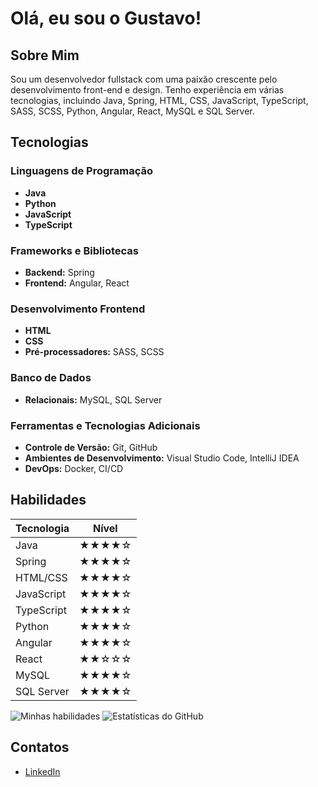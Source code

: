 # Olá, eu sou o Gustavo!

## Sobre Mim
Sou um desenvolvedor fullstack com uma paixão crescente pelo desenvolvimento front-end e design. Tenho experiência em várias tecnologias, incluindo Java, Spring, HTML, CSS, JavaScript, TypeScript, SASS, SCSS, Python, Angular, React, MySQL e SQL Server.

## Tecnologias

### Linguagens de Programação
- **Java**
- **Python**
- **JavaScript**
- **TypeScript**

### Frameworks e Bibliotecas
- **Backend:** Spring
- **Frontend:** Angular, React

### Desenvolvimento Frontend
- **HTML**
- **CSS**
- **Pré-processadores:** SASS, SCSS

### Banco de Dados
- **Relacionais:** MySQL, SQL Server

### Ferramentas e Tecnologias Adicionais
- **Controle de Versão:** Git, GitHub
- **Ambientes de Desenvolvimento:** Visual Studio Code, IntelliJ IDEA
- **DevOps:** Docker, CI/CD


## Habilidades
| Tecnologia      | Nível      |
|------------------|------------|
| Java             | ★★★★☆      |
| Spring           | ★★★★☆      |
| HTML/CSS         | ★★★★☆      |
| JavaScript       | ★★★★☆      |
| TypeScript       | ★★★★☆      |
| Python           | ★★★★☆      |
| Angular          | ★★★★☆      |
| React            | ★★☆☆☆      |
| MySQL            | ★★★★☆      |
| SQL Server       | ★★★★☆      |

![Minhas habilidades](https://github-readme-stats.vercel.app/api/top-langs/?username=gus9g&layout=compact&theme=dark)
![Estatísticas do GitHub](https://github-readme-stats.vercel.app/api?username=gus9g&show_icons=true&theme=dark)

## Contatos
- [LinkedIn](https://www.linkedin.com/in/gustavo-guedes-34329b244/)
